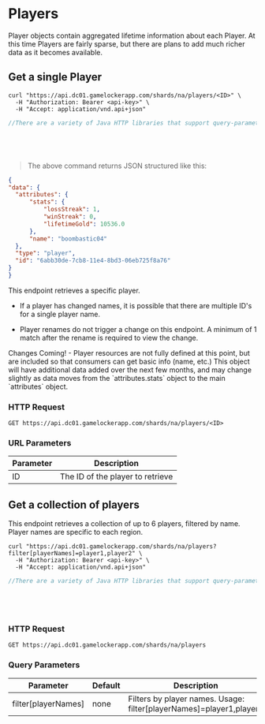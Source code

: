 # Players

Player objects contain aggregated lifetime information about each Player.  At this time Players are fairly sparse, but there are plans to add much richer data as it becomes available.

## Get a single Player

```shell
curl "https://api.dc01.gamelockerapp.com/shards/na/players/<ID>" \
  -H "Authorization: Bearer <api-key>" \
  -H "Accept: application/vnd.api+json"
```

```java
//There are a variety of Java HTTP libraries that support query-parameters.
```

```python
```

```ruby
```

```javascript
```

```go
```

> The above command returns JSON structured like this:

```json
{
"data": {
  "attributes": {
      "stats": {
          "lossStreak": 1,
          "winStreak": 0,
          "lifetimeGold": 10536.0
      },
      "name": "boombastic04"
  },
  "type": "player",
  "id": "6abb30de-7cb8-11e4-8bd3-06eb725f8a76"
}
}
```

This endpoint retrieves a specific player.

* If a player has changed names, it is possible that there are multiple ID's for a single player name.

* Player renames do not trigger a change on this endpoint. A minimum of 1 match after the rename is required to view the change.

<aside class="notice">
Changes Coming! - Player resources are not fully defined at this point, but are
included so that consumers can get basic info (name, etc.)  This object will have
additional data added over the next few months, and may change slightly as data
moves from the `attributes.stats` object to the main `attributes` object.
</aside>

### HTTP Request

`GET https://api.dc01.gamelockerapp.com/shards/na/players/<ID>`


### URL Parameters

Parameter | Description
--------- | -----------
ID | The ID of the player to retrieve


## Get a collection of players

This endpoint retrieves a collection of up to 6 players, filtered by name. Player names are specific to each region.

```shell
curl "https://api.dc01.gamelockerapp.com/shards/na/players?filter[playerNames]=player1,player2" \
  -H "Authorization: Bearer <api-key>" \
  -H "Accept: application/vnd.api+json"
```

```java
//There are a variety of Java HTTP libraries that support query-parameters.
```

```python
```

```ruby
```

```javascript
```

```go
```

### HTTP Request

`GET https://api.dc01.gamelockerapp.com/shards/na/players`

### Query Parameters


Parameter | Default | Description
--------- | ------- | -----------
filter[playerNames] | none | Filters by player names. Usage: filter[playerNames]=player1,player2
